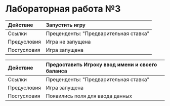 # Лабораторная работа №3

| Действие    | Запустить игру |
|:------------|:-|
| Ссылки      | Преценденты: "Предварительная ставка" |
| Предусловия | Игра не запущена |
| Постусловия | Игра запущена |

| Действие    | Предоставить Игроку ввод имени и своего баланса |
|:------------|:-|
| Ссылки      | Преценденты: "Предварительная ставка" |
| Предусловия | Игра запущена |
| Постусловия | Появились поля для ввода данных |
